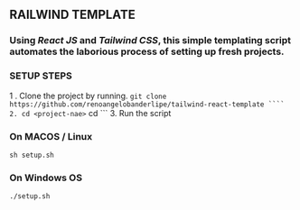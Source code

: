## RAILWIND TEMPLATE

### Using ***React JS*** and ***Tailwind CSS***, this simple templating script automates the laborious process of setting up fresh projects.


### SETUP STEPS

1 . Clone the project by running. 
``` git clone https://github.com/renoangelobanderlipe/tailwind-react-template ````
2. cd <project-nae>
``` cd <project-name> ```
3. Run the script
### On MACOS / Linux
``` sh setup.sh ```
### On Windows OS 
``` ./setup.sh ```
